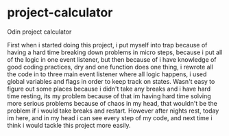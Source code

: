 # project-calculator
Odin project calculator

First when i started doing this project, i put myself into trap because of having a hard time breaking down problems in micro steps, because i put all of the logic in one event listener, but then because of i have knowledge of good coding practices, dry and one function does one thing, i rewrote all the code in to three main event listener where all logic happens, i used global variables and flags in order to keep track on states. Wasn't easy to figure out some places because i didn't take any breaks and i have hard time resting, its my problem because of that im having hard time solving more serious problems because of chaos in my head, that wouldn't be the problem if i would take breaks and restart. However after nights rest, today im here, and in my head i can see every step of my code, and next time i think i would tackle this project more easily.